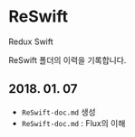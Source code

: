 # ReSwift

Redux Swift

ReSwift 폴더의 이력을 기록합니다.
> []()

## 2018. 01. 07
* `ReSwift-doc.md` 생성
* `ReSwift-doc.md` : Flux의 이해
